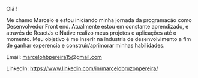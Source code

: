 Olá !

Me chamo Marcelo e estou iniciando minha jornada da programação como Desenvolvedor Front end.
Atualmente estou em constante aprendizado, e através de ReactJs e Native realizo meus projetos e aplicações até o momento.
Meu objetivo é me inserir na industria de desenvolvimento a fim de ganhar experencia e construir/aprimorar minhas habilidades.

Email: marcelohbpereira15@gmail.com

LinkedIn: https://www.linkedin.com/in/marcelobruzonpereira/
